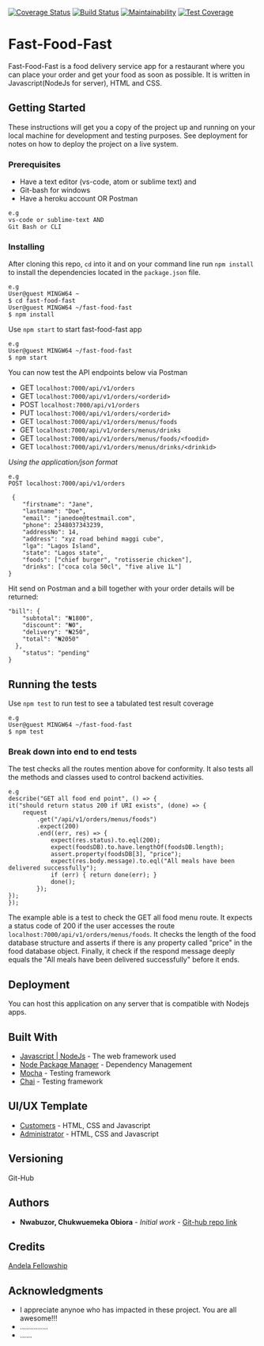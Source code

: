 [![Coverage Status](https://coveralls.io/repos/github/shaolinmkz/fast-food-fast/badge.svg?branch=develop)](https://coveralls.io/github/shaolinmkz/fast-food-fast?branch=develop) [![Build Status](https://travis-ci.org/shaolinmkz/fast-food-fast.svg?branch=develop)](https://travis-ci.org/shaolinmkz/fast-food-fast) [![Maintainability](https://api.codeclimate.com/v1/badges/ea8f85b0311fcceebd51/maintainability)](https://codeclimate.com/github/shaolinmkz/fast-food-fast/maintainability) [![Test Coverage](https://api.codeclimate.com/v1/badges/ea8f85b0311fcceebd51/test_coverage)](https://codeclimate.com/github/shaolinmkz/fast-food-fast/test_coverage)

# Fast-Food-Fast
Fast-Food-Fast​ is a food delivery service app for a restaurant where you can place your order and get your food as soon as possible.
It is written in Javascript(NodeJs for server), HTML and CSS.

## Getting Started
These instructions will get you a copy of the project up and running on your local machine for development and testing purposes.
See deployment for notes on how to deploy the project on a live system.

### Prerequisites
* Have a text editor (vs-code, atom or sublime text) and
* Git-bash for windows
* Have a heroku account OR Postman

```
e.g
vs-code or sublime-text AND
Git Bash or CLI
```

### Installing

After cloning this repo, `cd` into it and on your command line run `npm install` to install the dependencies located in the `package.json` file.

```
e.g
User@guest MINGW64 ~
$ cd fast-food-fast
User@guest MINGW64 ~/fast-food-fast
$ npm install
```

Use `npm start` to start fast-food-fast app
```
e.g
User@guest MINGW64 ~/fast-food-fast
$ npm start
```
You can now test the API endpoints below via Postman
   * GET `localhost:7000/api/v1/orders`
   * GET `localhost:7000/api/v1/orders/<orderid>`
   * POST `localhost:7000/api/v1/orders`
   * PUT `localhost:7000/api/v1/orders/<orderid>`
   * GET `localhost:7000/api/v1/orders/menus/foods`
   * GET `localhost:7000/api/v1/orders/menus/drinks`
   * GET `localhost:7000/api/v1/orders/menus/foods/<foodid>`
   * GET `localhost:7000/api/v1/orders/menus/drinks/<drinkid>`

_Using the application/json format_
```
e.g
POST localhost:7000/api/v1/orders

 {   
    "firstname": "Jane",  
    "lastname": "Doe",    
    "email": "janedoe@testmail.com",  
    "phone": 2348037343239,   
    "addressNo": 14,   
    "address": "xyz road behind maggi cube",   
    "lga": "Lagos Island",   
    "state": "Lagos state",   
    "foods": ["chief burger", "rotisserie chicken"],   
    "drinks": ["coca cola 50cl", "five alive 1L"]
}   

```
Hit send on Postman and a bill together with your order details will be returned:
```
"bill": {       
    "subtotal": "₦1800",       
    "discount": "₦0",      
    "delivery": "₦250",       
    "total": "₦2050"   
  },    
    "status": "pending"
} 
```

## Running the tests
Use `npm test` to run test to see a tabulated test result coverage

```
e.g
User@guest MINGW64 ~/fast-food-fast
$ npm test
```

### Break down into end to end tests
The test checks all the routes mention above for conformity. It also tests all the methods and classes used to control backend activities.

```
e.g
describe("GET all food end point", () => {
it("should return status 200 if URI exists", (done) => {
    request
        .get("/api/v1/orders/menus/foods")
        .expect(200)
        .end((err, res) => {
            expect(res.status).to.eql(200);
            expect(foodsDB).to.have.lengthOf(foodsDB.length);
            assert.property(foodsDB[3], "price");
            expect(res.body.message).to.eql("All meals have been delivered successfully");
            if (err) { return done(err); }
            done();
        });
});
});
```
The example able is a test to check the GET all food menu route.
It expects a status code of 200 if the user accesses the route `localhost:7000/api/v1/orders/menus/foods`.
It checks the length of the food database structure and asserts if there is any property called "price" in the food database object.
Finally, it check if the respond message deeply equals the "All meals have been delivered successfully" before it ends.


## Deployment
You can host this application on any server that is compatible with Nodejs apps.

## Built With
* [Javascript | NodeJs](https://nodejs.org/en/) - The web framework used
* [Node Package Manager](https://www.npmjs.com/) - Dependency Management
* [Mocha](https://mochajs.org/) - Testing framework
* [Chai](http://www.chaijs.com/) - Testing framework

## UI/UX Template

* [Customers](https://shaolinmkz.github.io/fast-food-fast/ui/) - HTML, CSS and Javascript
* [Administrator](https://shaolinmkz.github.io/fast-food-fast/ui/admin.html) - HTML, CSS and Javascript

## Versioning
Git-Hub 

## Authors
* **Nwabuzor, Chukwuemeka Obiora** - *Initial work* - [Git-hub repo link](https://github.com/shaolinmkz/fast-food-fast)

## Credits
[Andela Fellowship](https://andela.com/fellowship/)

## Acknowledgments
* I appreciate anynoe who has impacted in these project. You are all awesome!!!
* ..............
* ......
